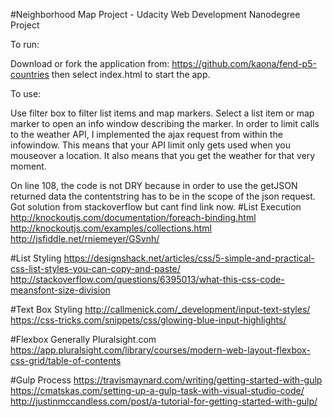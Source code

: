 

#Neighborhood Map Project - Udacity Web Development Nanodegree Project

To run:

Download or fork the application from: https://github.com/kaona/fend-p5-countries
then select index.html to start the app.

To use:

Use filter box to filter list items and map markers. Select a list item or map marker to open an info window describing the marker.
In order to limit calls to the weather API, I implemented the ajax request from within the infowindow. This means that your API limit only gets used when you mouseover a location. It also means that you get the weather for that very moment. 

On line 108, the code is not DRY because in order to use the getJSON returned data the contentstring has to be in the
scope of the json request. Got solution from stackoverflow but cant find link now.
#List Execution
http://knockoutjs.com/documentation/foreach-binding.html
http://knockoutjs.com/examples/collections.html
http://jsfiddle.net/rniemeyer/GSvnh/

#List Styling
https://designshack.net/articles/css/5-simple-and-practical-css-list-styles-you-can-copy-and-paste/
http://stackoverflow.com/questions/6395013/what-this-css-code-meansfont-size-division

#Text Box Styling
http://callmenick.com/_development/input-text-styles/
https://css-tricks.com/snippets/css/glowing-blue-input-highlights/

#Flexbox Generally
Pluralsight.com
https://app.pluralsight.com/library/courses/modern-web-layout-flexbox-css-grid/table-of-contents

#Gulp Process
https://travismaynard.com/writing/getting-started-with-gulp
https://cmatskas.com/setting-up-a-gulp-task-with-visual-studio-code/
http://justinmccandless.com/post/a-tutorial-for-getting-started-with-gulp/